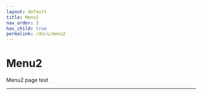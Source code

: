 ```yaml
---
layout: default
title: Menu2
nav_order: 3
has_child: true
permalink: /docs/menu2
---
```


# Menu2

Menu2 page test

---
